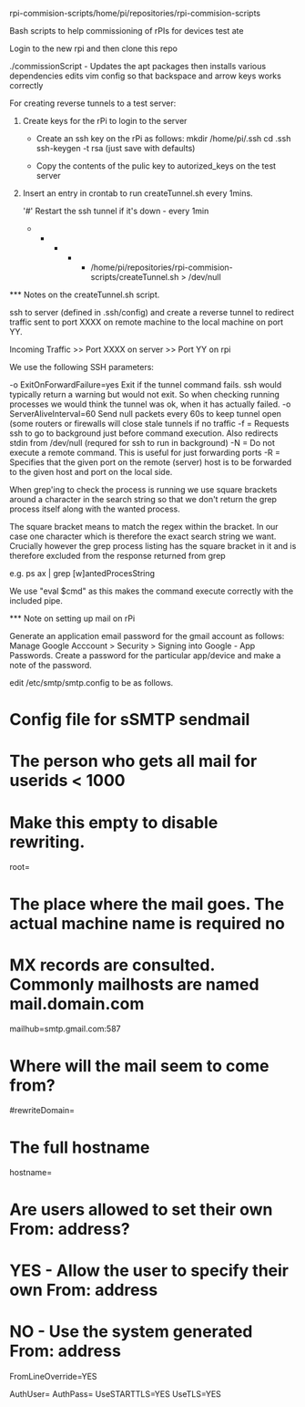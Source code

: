 rpi-commision-scripts/home/pi/repositories/rpi-commision-scripts

Bash scripts to help commissioning of rPIs for devices test ate 

Login to the new rpi and then clone this repo

./commissionScript - Updates the apt packages then installs various dependencies
                     edits vim config so that backspace and arrow keys works correctly

For creating reverse tunnels to a test server:

1. Create keys for the rPi to login to the server

   - Create an ssh key on the rPi as follows:
      mkdir /home/pi/.ssh
      cd .ssh
      ssh-keygen -t rsa  (just save with defaults)

   - Copy the contents of the pulic key to autorized_keys on the test server

2. Insert an entry in crontab to run createTunnel.sh every 1mins.
   
   '#' Restart the ssh tunnel if it's down - every 1min
   * * * * * /home/pi/repositories/rpi-commision-scripts/createTunnel.sh > /dev/null

*** Notes on the createTunnel.sh script.

ssh to server (defined in .ssh/config) and create a reverse tunnel to redirect traffic sent
to port XXXX  on remote machine to the local machine on port YY.

Incoming Traffic >> Port XXXX on server >> Port YY on rpi

We use the following SSH parameters:

-o ExitOnForwardFailure=yes    Exit if the tunnel command fails. ssh would typically return a
                               warning but would not exit.  So when checking running processes
                               we would think the tunnel was ok, when it has actually failed.
-o ServerAliveInterval=60      Send null packets every 60s to keep tunnel open (some routers or firewalls
                               will close stale tunnels if no traffic
-f = Requests ssh to go to background just before command execution.
     Also redirects stdin from /dev/null (requred for ssh to run in background)
-N = Do not execute a remote command.  This is useful for just forwarding ports
-R = Specifies that the given port on the remote (server) host is to be forwarded to the
     given host and port on the local side.

When grep'ing to check the process is running we use square brackets around a character in the search
string so that we don't return the grep process itself along with the wanted process.

The square bracket means to match the regex within the bracket.  In our case one character which is therefore
the exact search string we want.  Crucially however the grep process listing has the square bracket in it and
is therefore excluded from the response returned from grep

e.g. ps ax | grep [w]antedProcesString

We use "eval $cmd" as this makes the command execute correctly with the included pipe.

*** Note on setting up mail on rPi

Generate an application email password for the gmail account as follows:
Manage Google Acccount > Security > Signing into Google - App Passwords.
Create a password for the particular app/device and make a note of the password.

edit /etc/smtp/smtp.config to be as follows.

#
# Config file for sSMTP sendmail
#
# The person who gets all mail for userids < 1000
# Make this empty to disable rewriting.
root=<Insert the gmail email address here>

# The place where the mail goes. The actual machine name is required no 
# MX records are consulted. Commonly mailhosts are named mail.domain.com
mailhub=smtp.gmail.com:587

# Where will the mail seem to come from?
#rewriteDomain=

# The full hostname
hostname=<devices-sniffer09 or other device hostname>

# Are users allowed to set their own From: address?
# YES - Allow the user to specify their own From: address
# NO - Use the system generated From: address
FromLineOverride=YES

AuthUser=<Insert the gmail email address here>
AuthPass=<Insert the google password here>
UseSTARTTLS=YES
UseTLS=YES
